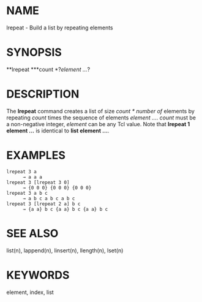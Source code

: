 # NAME

lrepeat - Build a list by repeating elements

# SYNOPSIS

**lrepeat ***count *?*element \...*?

# DESCRIPTION

The **lrepeat** command creates a list of size *count \* number of*
elements by repeating *count* times the sequence of elements *element
\...*. *count* must be a non-negative integer, *element* can be any Tcl
value. Note that **lrepeat 1 element \...** is identical to **list
element \...**.

# EXAMPLES

    lrepeat 3 a
          → a a a
    lrepeat 3 [lrepeat 3 0]
          → {0 0 0} {0 0 0} {0 0 0}
    lrepeat 3 a b c
          → a b c a b c a b c
    lrepeat 3 [lrepeat 2 a] b c
          → {a a} b c {a a} b c {a a} b c

# SEE ALSO

list(n), lappend(n), linsert(n), llength(n), lset(n)

# KEYWORDS

element, index, list

<!---
Copyright (c) 2003 Simon Geard.  All rights reserved
-->


